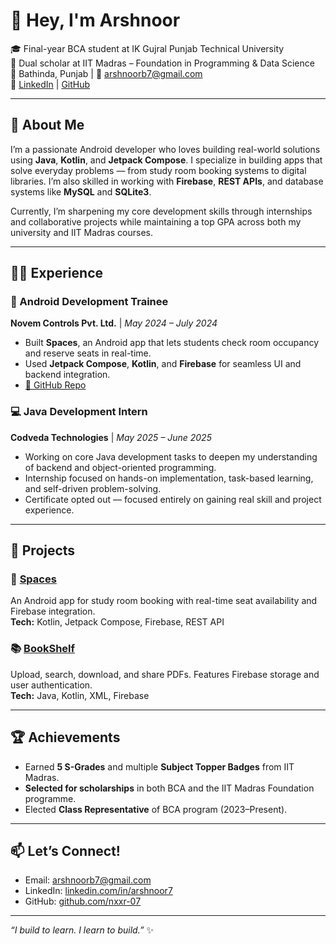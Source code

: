# 👋 Hey, I'm Arshnoor

🎓 Final-year BCA student at IK Gujral Punjab Technical University  
🧠 Dual scholar at IIT Madras – Foundation in Programming & Data Science  
📍 Bathinda, Punjab | 📧 arshnoorb7@gmail.com  
🔗 [LinkedIn](https://www.linkedin.com/in/arshnoor7) | [GitHub](https://github.com/nxxr-07)

---

## 🚀 About Me

I’m a passionate Android developer who loves building real-world solutions using **Java**, **Kotlin**, and **Jetpack Compose**. I specialize in building apps that solve everyday problems — from study room booking systems to digital libraries. I’m also skilled in working with **Firebase**, **REST APIs**, and database systems like **MySQL** and **SQLite3**.

Currently, I’m sharpening my core development skills through internships and collaborative projects while maintaining a top GPA across both my university and IIT Madras courses.

---

## 🧑‍💻 Experience

### 💼 Android Development Trainee  
**Novem Controls Pvt. Ltd.** | *May 2024 – July 2024*  
- Built **Spaces**, an Android app that lets students check room occupancy and reserve seats in real-time.  
- Used **Jetpack Compose**, **Kotlin**, and **Firebase** for seamless UI and backend integration.  
- [🔗 GitHub Repo](https://github.com/nxxr-07/AlmanaX-CollegeConnect)

### 💻 Java Development Intern  
**Codveda Technologies** | *May 2025 – June 2025*  
- Working on core Java development tasks to deepen my understanding of backend and object-oriented programming.  
- Internship focused on hands-on implementation, task-based learning, and self-driven problem-solving.  
- Certificate opted out — focused entirely on gaining real skill and project experience.

---

## 📱 Projects

### 📌 [Spaces](https://github.com/nxxr-07/Spaces)
An Android app for study room booking with real-time seat availability and Firebase integration.  
**Tech:** Kotlin, Jetpack Compose, Firebase, REST API

### 📚 [BookShelf](https://github.com/nxxr-07/BoolShelf.git)
Upload, search, download, and share PDFs. Features Firebase storage and user authentication.  
**Tech:** Java, Kotlin, XML, Firebase

---

## 🏆 Achievements
- Earned **5 S-Grades** and multiple **Subject Topper Badges** from IIT Madras.
- **Selected for scholarships** in both BCA and the IIT Madras Foundation programme.
- Elected **Class Representative** of BCA program (2023–Present).

---

## 📫 Let’s Connect!
- Email: arshnoorb7@gmail.com  
- LinkedIn: [linkedin.com/in/arshnoor7](https://linkedin.com/in/arshnoor7)  
- GitHub: [github.com/nxxr-07](https://github.com/nxxr-07)

---

_“I build to learn. I learn to build.”_ ✨
